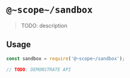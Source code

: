 # `@~scope~/sandbox`

> TODO: description

## Usage

```ts
const sandbox = require('@~scope~/sandbox');

// TODO: DEMONSTRATE API
```
